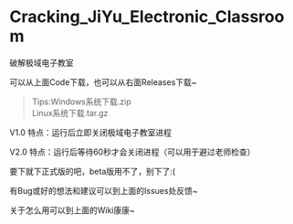 
# Cracking_JiYu_Electronic_Classroom
破解极域电子教室

可以从上面Code下载，也可以从右面Releases下载~

> Tips:Windows系统下载.zip   
       Linux系统下载.tar.gz

V1.0 特点：运行后立即关闭极域电子教室进程

V2.0 特点：运行后等待60秒才会关闭进程（可以用于避过老师检查）

要下就下正式版的吧，beta版用不了，别下了:(

有Bug或好的想法和建议可以到上面的Issues处反馈~

关于怎么用可以到上面的Wiki康康~
